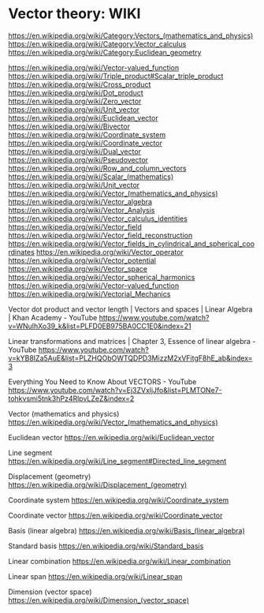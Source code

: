 # Vector theory: WIKI


https://en.wikipedia.org/wiki/Category:Vectors_(mathematics_and_physics)
https://en.wikipedia.org/wiki/Category:Vector_calculus
https://en.wikipedia.org/wiki/Category:Euclidean_geometry

https://en.wikipedia.org/wiki/Vector-valued_function
https://en.wikipedia.org/wiki/Triple_product#Scalar_triple_product
https://en.wikipedia.org/wiki/Cross_product
https://en.wikipedia.org/wiki/Dot_product
https://en.wikipedia.org/wiki/Zero_vector
https://en.wikipedia.org/wiki/Unit_vector
https://en.wikipedia.org/wiki/Euclidean_vector
https://en.wikipedia.org/wiki/Bivector
https://en.wikipedia.org/wiki/Coordinate_system
https://en.wikipedia.org/wiki/Coordinate_vector
https://en.wikipedia.org/wiki/Dual_vector
https://en.wikipedia.org/wiki/Pseudovector
https://en.wikipedia.org/wiki/Row_and_column_vectors
https://en.wikipedia.org/wiki/Scalar_(mathematics)
https://en.wikipedia.org/wiki/Unit_vector
https://en.wikipedia.org/wiki/Vector_(mathematics_and_physics)
https://en.wikipedia.org/wiki/Vector_algebra
https://en.wikipedia.org/wiki/Vector_Analysis
https://en.wikipedia.org/wiki/Vector_calculus_identities
https://en.wikipedia.org/wiki/Vector_field
https://en.wikipedia.org/wiki/Vector_field_reconstruction
https://en.wikipedia.org/wiki/Vector_fields_in_cylindrical_and_spherical_coordinates
https://en.wikipedia.org/wiki/Vector_operator
https://en.wikipedia.org/wiki/Vector_potential
https://en.wikipedia.org/wiki/Vector_space
https://en.wikipedia.org/wiki/Vector_spherical_harmonics
https://en.wikipedia.org/wiki/Vector-valued_function
https://en.wikipedia.org/wiki/Vectorial_Mechanics



Vector dot product and vector length | Vectors and spaces | Linear Algebra | Khan Academy - YouTube
https://www.youtube.com/watch?v=WNuIhXo39_k&list=PLFD0EB975BA0CC1E0&index=21

Linear transformations and matrices | Chapter 3, Essence of linear algebra - YouTube
https://www.youtube.com/watch?v=kYB8IZa5AuE&list=PLZHQObOWTQDPD3MizzM2xVFitgF8hE_ab&index=3

Everything You Need to Know About VECTORS - YouTube
https://www.youtube.com/watch?v=Ej3ZVxljJfo&list=PLMTONe7-tohkvsmi5tnk3hPz4RlpvLZeZ&index=2

Vector (mathematics and physics)
https://en.wikipedia.org/wiki/Vector_(mathematics_and_physics)

Euclidean vector
https://en.wikipedia.org/wiki/Euclidean_vector

Line segment
https://en.wikipedia.org/wiki/Line_segment#Directed_line_segment

Displacement (geometry)
https://en.wikipedia.org/wiki/Displacement_(geometry)

Coordinate system
https://en.wikipedia.org/wiki/Coordinate_system

Coordinate vector
https://en.wikipedia.org/wiki/Coordinate_vector

Basis (linear algebra)
https://en.wikipedia.org/wiki/Basis_(linear_algebra)

Standard basis
https://en.wikipedia.org/wiki/Standard_basis

Linear combination
https://en.wikipedia.org/wiki/Linear_combination


Linear span
https://en.wikipedia.org/wiki/Linear_span

Dimension (vector space)
https://en.wikipedia.org/wiki/Dimension_(vector_space)
